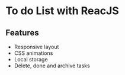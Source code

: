 # To do List with ReacJS

## Features
 - Responsive layout
 - CSS animations
 - Local storage
 - Delete, done and archive tasks

